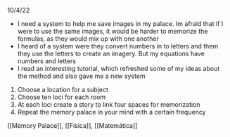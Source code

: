 10/4/22
- I need a system to help me save images in my palace. Im afraid that if I were to use the same images, it would be harder to memorize the formulas, as they would mix up with one another
- I heard of a system were they convert numbers in to letters and them they use the letters to create an imagery. But my equations have numbers and letters 
- I read an interesting tutorial, which refreshed some of my ideas about the method and also gave me a new system
1. Choose a location for a subject
2. Choose ten loci for each room
3. At each loci create a story to link four spaces for memorization
4. Repeat the memory palace in your mind with a certain frequency


[[Memory Palace]], [[Física]], [[Matemática]]